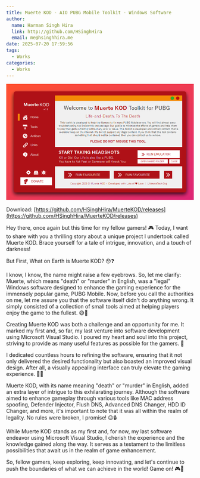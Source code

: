 ```yaml
---
title: Muerte KOD - AIO PUBG Mobile Toolkit - Windows Software
author:
  name: Harman Singh Hira
  link: http://github.com/HSinghHira
  email: me@hsinghhira.me
date: 2025-07-20 17:59:56
tags:
  - Works
categories:
  - Works
---
```


![Muerte KOD - AIO PUBG Mobile Toolkit - Windows Software](assets/20250720_180215_Muerte_KOD_FuPLOH4Lu9.png)

Download: [https://github.com/HSinghHira/MuerteKOD/releases](https://github.com/HSinghHira/MuerteKOD/releases)

Hey there, once again but this time for my fellow gamers! 🎮 Today, I want to share with you a thrilling story about a unique project I undertook called Muerte KOD. Brace yourself for a tale of intrigue, innovation, and a touch of darkness!

But First, What on Earth is Muerte KOD? 😯❓

I know, I know, the name might raise a few eyebrows. So, let me clarify: Muerte, which means "death" or "murder" in English, was a "legal" Windows software designed to enhance the gaming experience for the immensely popular game, PUBG Mobile. Now, before you call the authorities on me, let me assure you that the software itself didn't do anything wrong. It simply consisted of a collection of small tools aimed at helping players enjoy the game to the fullest. 😅🔧

Creating Muerte KOD was both a challenge and an opportunity for me. It marked my first and, so far, my last venture into software development using Microsoft Visual Studio. I poured my heart and soul into this project, striving to provide as many useful features as possible for the gamers. 💪

I dedicated countless hours to refining the software, ensuring that it not only delivered the desired functionality but also boasted an improved visual design. After all, a visually appealing interface can truly elevate the gaming experience. 🚀🎨

Muerte KOD, with its name meaning "death" or "murder" in English, added an extra layer of intrigue to this exhilarating journey. Although the software aimed to enhance gameplay through various tools like MAC address spoofing, Defender Injector, Flush DNS, Advanced DNS Changer, HDD ID Changer, and more, it's important to note that it was all within the realm of legality. No rules were broken, I promise! 😉🔒

While Muerte KOD stands as my first and, for now, my last software endeavor using Microsoft Visual Studio, I cherish the experience and the knowledge gained along the way. It serves as a testament to the limitless possibilities that await us in the realm of game enhancement.

So, fellow gamers, keep exploring, keep innovating, and let's continue to push the boundaries of what we can achieve in the world! Game on! 🎮🌟
